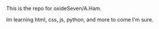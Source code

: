 This is the repo for oxideSeven/A.Ham.

Im learning html, css, js, python, and more to come I'm sure.
